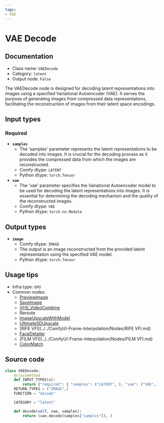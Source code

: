 ```yaml
---
tags:
- VAE
---
```


# VAE Decode
## Documentation
- Class name: `VAEDecode`
- Category: `latent`
- Output node: `False`

The VAEDecode node is designed for decoding latent representations into images using a specified Variational Autoencoder (VAE). It serves the purpose of generating images from compressed data representations, facilitating the reconstruction of images from their latent space encodings.
## Input types
### Required
- **`samples`**
    - The 'samples' parameter represents the latent representations to be decoded into images. It is crucial for the decoding process as it provides the compressed data from which the images are reconstructed.
    - Comfy dtype: `LATENT`
    - Python dtype: `torch.Tensor`
- **`vae`**
    - The 'vae' parameter specifies the Variational Autoencoder model to be used for decoding the latent representations into images. It is essential for determining the decoding mechanism and the quality of the reconstructed images.
    - Comfy dtype: `VAE`
    - Python dtype: `torch.nn.Module`
## Output types
- **`image`**
    - Comfy dtype: `IMAGE`
    - The output is an image reconstructed from the provided latent representation using the specified VAE model.
    - Python dtype: `torch.Tensor`
## Usage tips
- Infra type: `GPU`
- Common nodes:
    - [PreviewImage](../../Comfy/Nodes/PreviewImage.md)
    - [SaveImage](../../Comfy/Nodes/SaveImage.md)
    - [VHS_VideoCombine](../../ComfyUI-VideoHelperSuite/Nodes/VHS_VideoCombine.md)
    - Reroute
    - [ImageUpscaleWithModel](../../Comfy/Nodes/ImageUpscaleWithModel.md)
    - [UltimateSDUpscale](../../ComfyUI_UltimateSDUpscale/Nodes/UltimateSDUpscale.md)
    - [RIFE VFI](../../ComfyUI-Frame-Interpolation/Nodes/RIFE VFI.md)
    - [FaceDetailer](../../ComfyUI-Impact-Pack/Nodes/FaceDetailer.md)
    - [FILM VFI](../../ComfyUI-Frame-Interpolation/Nodes/FILM VFI.md)
    - [ColorMatch](../../ComfyUI-KJNodes/Nodes/ColorMatch.md)



## Source code
```python
class VAEDecode:
    @classmethod
    def INPUT_TYPES(s):
        return {"required": { "samples": ("LATENT", ), "vae": ("VAE", )}}
    RETURN_TYPES = ("IMAGE",)
    FUNCTION = "decode"

    CATEGORY = "latent"

    def decode(self, vae, samples):
        return (vae.decode(samples["samples"]), )

```
